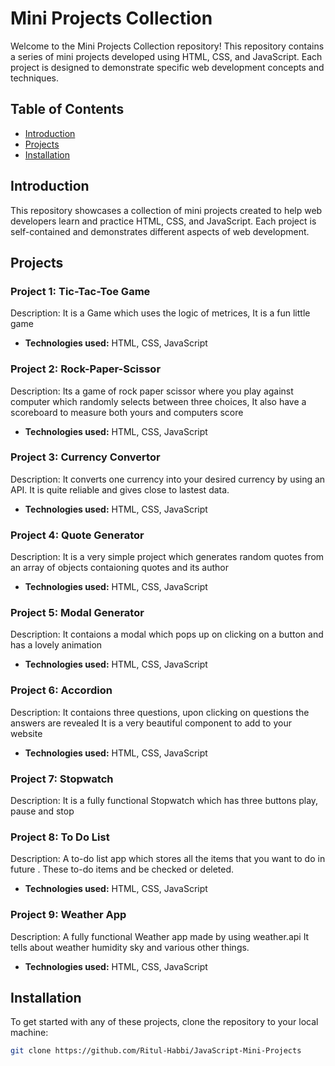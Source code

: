 # Mini Projects Collection

Welcome to the Mini Projects Collection repository! This repository contains a series of mini projects developed using HTML, CSS, and JavaScript. Each project is designed to demonstrate specific web development concepts and techniques.

## Table of Contents

- [Introduction](#introduction)
- [Projects](#projects)
- [Installation](#installation)

## Introduction

This repository showcases a collection of mini projects created to help web developers learn and practice HTML, CSS, and JavaScript. Each project is self-contained and demonstrates different aspects of web development.

## Projects

### Project 1: Tic-Tac-Toe Game

Description: It is a Game which uses the logic of metrices, It is a fun little game 

- **Technologies used:** HTML, CSS, JavaScript

### Project 2: Rock-Paper-Scissor

Description: Its a game of rock paper scissor where you play against computer which randomly selects between three choices, It also have a scoreboard to measure both yours and computers score

- **Technologies used:** HTML, CSS, JavaScript

### Project 3: Currency Convertor

Description: It converts one currency into your desired currency by using an API. It is quite reliable and gives close to lastest data.

- **Technologies used:** HTML, CSS, JavaScript

### Project 4: Quote Generator

Description: It is a very simple project which generates random quotes from an array of objects contaioning quotes and its author

- **Technologies used:** HTML, CSS, JavaScript

### Project 5: Modal Generator

Description: It contaions a modal which pops up on clicking on a button and has a lovely animation 

- **Technologies used:** HTML, CSS, JavaScript

### Project 6: Accordion

Description: It contaions three questions, upon clicking on questions the answers are revealed It is a very beautiful component to add to your website

- **Technologies used:** HTML, CSS, JavaScript

### Project 7: Stopwatch

Description: It is a fully functional Stopwatch which has three buttons play, pause and stop

### Project 8: To Do List

Description: A to-do list app which stores all the items that you want to do in future . These to-do items and be checked or deleted. 

- **Technologies used:** HTML, CSS, JavaScript

### Project 9: Weather App

Description: A fully functional Weather app made by using weather.api It tells about weather humidity sky and various other things. 

- **Technologies used:** HTML, CSS, JavaScript



## Installation

To get started with any of these projects, clone the repository to your local machine:

```sh
git clone https://github.com/Ritul-Habbi/JavaScript-Mini-Projects
